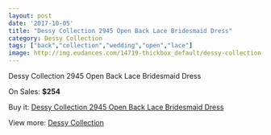 ```yaml
---
layout: post
date: '2017-10-05'
title: "Dessy Collection 2945 Open Back Lace Bridesmaid Dress"
category: Dessy Collection
tags: ["back","collection","wedding","open","lace"]
image: http://img.eudances.com/14719-thickbox_default/dessy-collection-2945-open-back-lace-bridesmaid-dress.jpg
---
```

Dessy Collection 2945 Open Back Lace Bridesmaid Dress

On Sales: **$254**
<a href="https://www.eudances.com/en/dessy-collection/4398-dessy-collection-2945-open-back-lace-bridesmaid-dress.html"><amp-img layout="responsive" width="600" height="600" src="//img.eudances.com/14719-thickbox_default/dessy-collection-2945-open-back-lace-bridesmaid-dress.jpg" alt="Dessy Collection 2945 Open Back Lace Bridesmaid Dress 0" /></a>
<a href="https://www.eudances.com/en/dessy-collection/4398-dessy-collection-2945-open-back-lace-bridesmaid-dress.html"><amp-img layout="responsive" width="600" height="600" src="//img.eudances.com/14722-thickbox_default/dessy-collection-2945-open-back-lace-bridesmaid-dress.jpg" alt="Dessy Collection 2945 Open Back Lace Bridesmaid Dress 1" /></a>
<a href="https://www.eudances.com/en/dessy-collection/4398-dessy-collection-2945-open-back-lace-bridesmaid-dress.html"><amp-img layout="responsive" width="600" height="600" src="//img.eudances.com/14721-thickbox_default/dessy-collection-2945-open-back-lace-bridesmaid-dress.jpg" alt="Dessy Collection 2945 Open Back Lace Bridesmaid Dress 2" /></a>
<a href="https://www.eudances.com/en/dessy-collection/4398-dessy-collection-2945-open-back-lace-bridesmaid-dress.html"><amp-img layout="responsive" width="600" height="600" src="//img.eudances.com/14720-thickbox_default/dessy-collection-2945-open-back-lace-bridesmaid-dress.jpg" alt="Dessy Collection 2945 Open Back Lace Bridesmaid Dress 3" /></a>

Buy it: [Dessy Collection 2945 Open Back Lace Bridesmaid Dress](https://www.eudances.com/en/dessy-collection/4398-dessy-collection-2945-open-back-lace-bridesmaid-dress.html "Dessy Collection 2945 Open Back Lace Bridesmaid Dress")

View more: [Dessy Collection](https://www.eudances.com/en/60-Dessy-Collection "Dessy Collection")